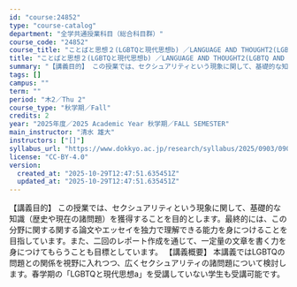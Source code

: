 ```yaml
---
id: "course:24852"
type: "course-catalog"
department: "全学共通授業科目（総合科目群）"
course_code: "24852"
course_title: "ことばと思想２(LGBTQと現代思想b) ／LANGUAGE AND THOUGHT2(LGBTQ AND CONTEMPORARY THOUGHT (B))"
title: "ことばと思想２(LGBTQと現代思想b) ／LANGUAGE AND THOUGHT2(LGBTQ AND CONTEMPORARY THOUGHT (B))"
summary: "【講義目的】 この授業では、セクシュアリティという現象に関して、基礎的な知識（歴史や現在の諸問題）を獲得することを目的とします。最終的には、この分野に関する関する論文やエッセイを独力で理解できる能力を身につけることを目指しています。また、二…"
tags: []
campus: ""
term: ""
period: "木2／Thu 2"
course_type: "秋学期／Fall"
credits: 2
year: "2025年度／2025 Academic Year 秋学期／FALL SEMESTER"
main_instructor: "清水 雄大"
instructors: ["[]"]
syllabus_url: "https://www.dokkyo.ac.jp/research/syllabus/2025/0903/0903_24852_ja_JP.html"
license: "CC-BY-4.0"
version:
  created_at: "2025-10-29T12:47:51.635451Z"
  updated_at: "2025-10-29T12:47:51.635451Z"
---
```

【講義目的】 この授業では、セクシュアリティという現象に関して、基礎的な知識（歴史や現在の諸問題）を獲得することを目的とします。最終的には、この分野に関する関する論文やエッセイを独力で理解できる能力を身につけることを目指しています。また、二回のレポート作成を通じて、一定量の文章を書く力を身につけてもらうことも目標としています。 【講義概要】 本講義ではLGBTQの問題との関係を視野に入れつつ、広くセクシュアリティの諸問題について検討します。春学期の「LGBTQと現代思想a」を受講していない学生も受講可能です。
